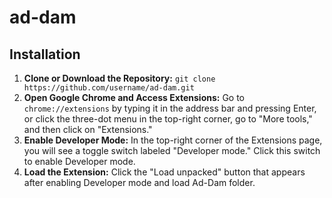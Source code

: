 # ad-dam

## Installation

1. **Clone or Download the Repository:** `git clone https://github.com/username/ad-dam.git`
2. **Open Google Chrome and Access Extensions:** Go to `chrome://extensions` by typing it in the address bar and pressing Enter, or click the three-dot menu in the top-right corner, go to "More tools," and then click on "Extensions."
3. **Enable Developer Mode:** In the top-right corner of the Extensions page, you will see a toggle switch labeled "Developer mode." Click this switch to enable Developer mode.
4. **Load the Extension:** Click the "Load unpacked" button that appears after enabling Developer mode and load Ad-Dam folder.